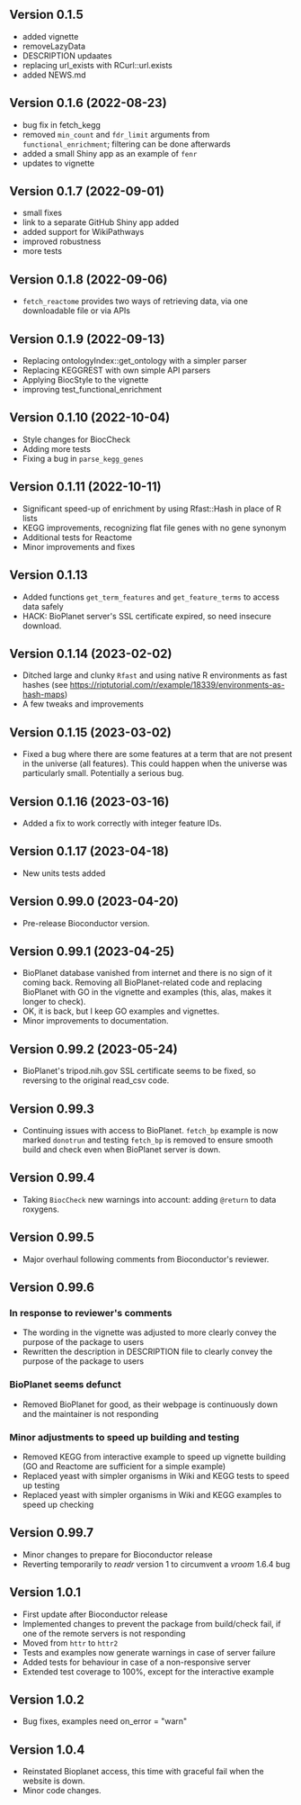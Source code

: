 ## Version 0.1.5

 - added vignette
 - removeLazyData
 - DESCRIPTION updaates
 - replacing url_exists with RCurl::url.exists
 - added NEWS.md
 
## Version 0.1.6 (2022-08-23)

 - bug fix in fetch_kegg
 - removed `min_count` and `fdr_limit` arguments from `functional_enrichment`; filtering can be done afterwards
 - added a small Shiny app as an example of `fenr`
 - updates to vignette

## Version 0.1.7 (2022-09-01)

 - small fixes
 - link to a separate GitHub Shiny app added
 - added support for WikiPathways
 - improved robustness
 - more tests
 
## Version 0.1.8 (2022-09-06)
 
 - `fetch_reactome` provides two ways of retrieving data, via one downloadable file or via APIs
 
## Version 0.1.9 (2022-09-13)
 
  - Replacing ontologyIndex::get_ontology with a simpler parser
  - Replacing KEGGREST with own simple API parsers
  - Applying BiocStyle to the vignette
  - improving test_functional_enrichment
  
## Version 0.1.10 (2022-10-04)

 - Style changes for BiocCheck
 - Adding more tests
 - Fixing a bug in `parse_kegg_genes`
 
## Version 0.1.11 (2022-10-11)
 
 - Significant speed-up of enrichment by using Rfast::Hash in place of R lists
 - KEGG improvements, recognizing flat file genes with no gene synonym
 - Additional tests for Reactome
 - Minor improvements and fixes

## Version 0.1.13
 
- Added functions `get_term_features` and `get_feature_terms` to access data safely
- HACK: BioPlanet server's SSL certificate expired, so need insecure download.

## Version 0.1.14 (2023-02-02)

- Ditched large and clunky `Rfast` and using native R environments as fast hashes (see https://riptutorial.com/r/example/18339/environments-as-hash-maps)
- A few tweaks and improvements

## Version 0.1.15 (2023-03-02)

- Fixed a bug where there are some features at a term that are not present in the universe (all features). This could happen when the universe was particularly small. Potentially a serious bug.

## Version 0.1.16 (2023-03-16)

- Added a fix to work correctly with integer feature IDs.


## Version 0.1.17 (2023-04-18)

 - New units tests added

## Version 0.99.0 (2023-04-20)

 - Pre-release Bioconductor version.

## Version 0.99.1 (2023-04-25)

 - BioPlanet database vanished from internet and there is no sign of it coming back. Removing all BioPlanet-related code and replacing BioPlanet with GO in the vignette and examples (this, alas, makes it longer to check).
 - OK, it is back, but I keep GO examples and vignettes.
 - Minor improvements to documentation.
 
## Version 0.99.2 (2023-05-24)
 
 - BioPlanet's tripod.nih.gov SSL certificate seems to be fixed, so reversing to the original read_csv code.
 
## Version 0.99.3
 
 - Continuing issues with access to BioPlanet. `fetch_bp` example is now marked `donotrun` and testing `fetch_bp` is removed to ensure smooth build and check even when BioPlanet server is down.
 
## Version 0.99.4
 
 - Taking `BiocCheck` new warnings into account: adding `@return` to data roxygens.
 
## Version 0.99.5

 - Major overhaul following comments from Bioconductor's reviewer.

## Version 0.99.6

### In response to reviewer's comments

 - The wording in the vignette was adjusted to more clearly convey the purpose of the package to users
 - Rewritten the description in DESCRIPTION file to clearly convey the purpose of the package to users
 
### BioPlanet seems defunct 
 
 - Removed BioPlanet for good, as their webpage is continuously down and the maintainer is not responding

### Minor adjustments to speed up building and testing

 - Removed KEGG from interactive example to speed up vignette building (GO and Reactome are sufficient for a simple example)
 - Replaced yeast with simpler organisms in Wiki and KEGG tests to speed up testing
 - Replaced yeast with simpler organisms in Wiki and KEGG examples to speed up checking
 
## Version 0.99.7

 - Minor changes to prepare for Bioconductor release
 - Reverting temporarily to *readr* version 1 to circumvent a *vroom* 1.6.4 bug

## Version 1.0.1

 - First update after Bioconductor release
 - Implemented changes to prevent the package from build/check fail, if one of the remote servers is not responding
 - Moved from `httr` to `httr2` 
 - Tests and examples now generate warnings in case of server failure
 - Added tests for behaviour in case of a non-responsive server
 - Extended test coverage to 100%, except for the interactive example
 
## Version 1.0.2

 - Bug fixes, examples need on_error = "warn"

## Version 1.0.4

 - Reinstated Bioplanet access, this time with graceful fail when the website is down.
 - Minor code changes.

